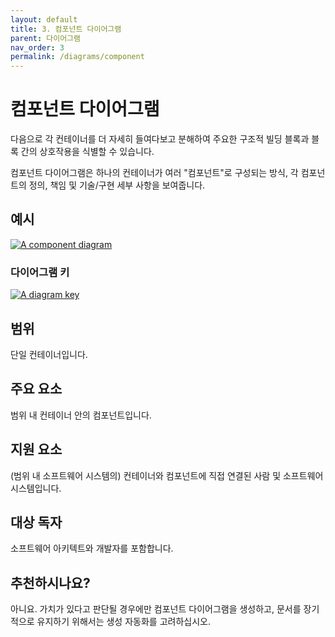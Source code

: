 ```yaml
---
layout: default
title: 3. 컴포넌트 다이어그램
parent: 다이어그램
nav_order: 3
permalink: /diagrams/component
---
```


# 컴포넌트 다이어그램

다음으로 각 컨테이너를 더 자세히 들여다보고 분해하여 주요한 구조적 빌딩 블록과 블록 간의 상호작용을 식별할 수 있습니다.

컴포넌트 다이어그램은 하나의 컨테이너가 여러 "컴포넌트"로 구성되는 방식, 각 컴포넌트의 정의, 책임 및 기술/구현 세부 사항을 보여줍니다.

## 예시

[![A component diagram](https://static.structurizr.com/workspace/36141/diagrams/Components.png)](https://static.structurizr.com/workspace/36141/diagrams/Components.png)

### 다이어그램 키

[![A diagram key](https://static.structurizr.com/workspace/36141/diagrams/Components-key.png)](https://static.structurizr.com/workspace/36141/diagrams/Components-key.png)

## 범위

단일 컨테이너입니다.

## 주요 요소

범위 내 컨테이너 안의 컴포넌트입니다.

## 지원 요소

(범위 내 소프트웨어 시스템의) 컨테이너와 컴포넌트에 직접 연결된 사람 및 소프트웨어 시스템입니다.

## 대상 독자

소프트웨어 아키텍트와 개발자를 포함합니다.

## 추천하시나요?

아니요. 가치가 있다고 판단될 경우에만 컴포넌트 다이어그램을 생성하고, 문서를 장기적으로 유지하기 위해서는 생성 자동화를 고려하십시오.

<script type="application/javascript" src="https://code.jquery.com/jquery-3.7.1.slim.min.js"></script>
<script type="application/javascript" src="/assets/c4model.js"></script>
